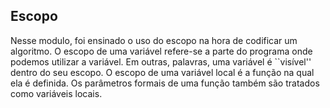 ## Escopo
Nesse modulo, foi ensinado o uso do escopo na hora de codificar um algoritmo.
O escopo de uma variável refere-se a parte do programa onde podemos utilizar a variável. Em outras, palavras, uma variável é ``visível'' dentro do seu escopo. O escopo de uma variável local é a função na qual ela é definida. Os parâmetros formais de uma função também são tratados como variáveis locais.
